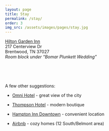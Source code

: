 ```yaml
---
layout: page
title: Stay
permalink: /stay/
order: 3
img_src: /assets/images/pages/stay.jpg
---
```


[Hilton Garden Inn](http://hiltongardeninn.hilton.com/en/gi/groups/personalized/B/BNABRGI-BOMARW-20170927/index.jhtml)     
217 Centerview Dr    
Brentwood, TN 37027   
_Room block under “Bomar Plunkett Wedding”_

<span class="custom-spacer">
    <br/>
    <br/>
    <br/>
</span>

A few other suggestions:

- [Omni Hotel](https://www.omnihotels.com/hotels/nashville?gclid=Cj0KEQjw8tbHBRC6rLS024qYjtEBEiQA7wIDeUmxoOCMEHZ4yoxXNrmhCzrBHMbCsOsxPpKjmRPf5j0aAkY_8P8HAQ) - great view of the city

- [Thompson Hotel](http://www.thompsonhotels.com/hotels/nashville/thompson-nashville) - modern boutique

- [Hampton Inn Downtown](http://hamptoninn3.hilton.com/en/hotels/tennessee/hampton-inn-and-suites-nashville-downtown-BNADTHX/index.html) - convenient location 

- [Airbnb](https://www.airbnb.com/s/Nashville--TN/homes?adults=8&allow_override%5B%5D=&children=0&guests=8&infants=0&ne_lat=36.13556346634974&ne_lng=-86.78351579901062&search_by_map=true&sw_lat=36.112915907988736&sw_lng=-86.80643259283386&zoom=15&s_tag=DYWPBDuK) - cozy homes (12 South/Belmont area)
